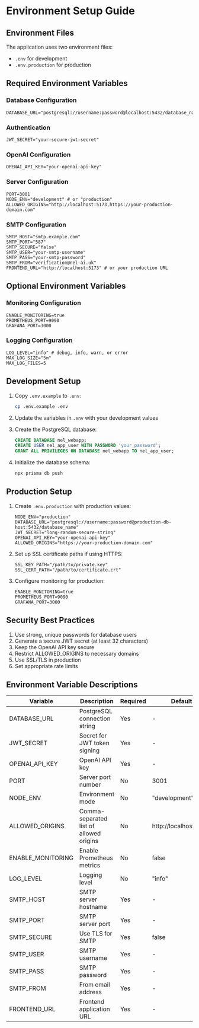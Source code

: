# Environment Setup Guide

## Environment Files

The application uses two environment files:
- `.env` for development
- `.env.production` for production

## Required Environment Variables

### Database Configuration
```env
DATABASE_URL="postgresql://username:password@localhost:5432/database_name"
```

### Authentication
```env
JWT_SECRET="your-secure-jwt-secret"
```

### OpenAI Configuration
```env
OPENAI_API_KEY="your-openai-api-key"
```

### Server Configuration
```env
PORT=3001
NODE_ENV="development" # or "production"
ALLOWED_ORIGINS="http://localhost:5173,https://your-production-domain.com"
```

### SMTP Configuration
```env
SMTP_HOST="smtp.example.com"
SMTP_PORT="587"
SMTP_SECURE="false"
SMTP_USER="your-smtp-username"
SMTP_PASS="your-smtp-password"
SMTP_FROM="verification@nel-ai.uk"
FRONTEND_URL="http://localhost:5173" # or your production URL
```

## Optional Environment Variables

### Monitoring Configuration
```env
ENABLE_MONITORING=true
PROMETHEUS_PORT=9090
GRAFANA_PORT=3000
```

### Logging Configuration
```env
LOG_LEVEL="info" # debug, info, warn, or error
MAX_LOG_SIZE="5m"
MAX_LOG_FILES=5
```

## Development Setup

1. Copy `.env.example` to `.env`:
   ```bash
   cp .env.example .env
   ```

2. Update the variables in `.env` with your development values

3. Create the PostgreSQL database:
   ```sql
   CREATE DATABASE nel_webapp;
   CREATE USER nel_app_user WITH PASSWORD 'your_password';
   GRANT ALL PRIVILEGES ON DATABASE nel_webapp TO nel_app_user;
   ```

4. Initialize the database schema:
   ```bash
   npx prisma db push
   ```

## Production Setup

1. Create `.env.production` with production values:
   ```env
   NODE_ENV="production"
   DATABASE_URL="postgresql://username:password@production-db-host:5432/database_name"
   JWT_SECRET="long-random-secure-string"
   OPENAI_API_KEY="your-openai-api-key"
   ALLOWED_ORIGINS="https://your-production-domain.com"
   ```

2. Set up SSL certificate paths if using HTTPS:
   ```env
   SSL_KEY_PATH="/path/to/private.key"
   SSL_CERT_PATH="/path/to/certificate.crt"
   ```

3. Configure monitoring for production:
   ```env
   ENABLE_MONITORING=true
   PROMETHEUS_PORT=9090
   GRAFANA_PORT=3000
   ```

## Security Best Practices

1. Use strong, unique passwords for database users
2. Generate a secure JWT secret (at least 32 characters)
3. Keep the OpenAI API key secure
4. Restrict ALLOWED_ORIGINS to necessary domains
5. Use SSL/TLS in production
6. Set appropriate rate limits

## Environment Variable Descriptions

| Variable | Description | Required | Default |
|----------|-------------|----------|---------|
| DATABASE_URL | PostgreSQL connection string | Yes | - |
| JWT_SECRET | Secret for JWT token signing | Yes | - |
| OPENAI_API_KEY | OpenAI API key | Yes | - |
| PORT | Server port number | No | 3001 |
| NODE_ENV | Environment mode | No | "development" |
| ALLOWED_ORIGINS | Comma-separated list of allowed origins | No | http://localhost:5173 |
| ENABLE_MONITORING | Enable Prometheus metrics | No | false |
| LOG_LEVEL | Logging level | No | "info" |
| SMTP_HOST | SMTP server hostname | Yes | - |
| SMTP_PORT | SMTP server port | Yes | - |
| SMTP_SECURE | Use TLS for SMTP | Yes | false |
| SMTP_USER | SMTP username | Yes | - |
| SMTP_PASS | SMTP password | Yes | - |
| SMTP_FROM | From email address | Yes | - |
| FRONTEND_URL | Frontend application URL | Yes | - |